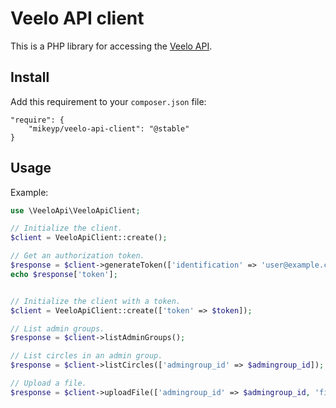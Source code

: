 Veelo API client
================

This is a PHP library for accessing the [Veelo API](https://home.veeloapp.com/docs/).

## Install

Add this requirement to your `composer.json` file:

```
"require": {
    "mikeyp/veelo-api-client": "@stable"
}
```

## Usage

Example:

```php
use \VeeloApi\VeeloApiClient;

// Initialize the client.
$client = VeeloApiClient::create();

// Get an authorization token.
$response = $client->generateToken(['identification' => 'user@example.com', 'password' => 'secret']);
echo $response['token'];


// Initialize the client with a token.
$client = VeeloApiClient::create(['token' => $token]);

// List admin groups.
$response = $client->listAdminGroups();

// List circles in an admin group.
$response = $client->listCircles(['admingroup_id' => $admingroup_id]);

// Upload a file.
$response = $client->uploadFile(['admingroup_id' => $admingroup_id, 'file' => fopen('path/to/file.pdf', 'r')]);

```